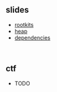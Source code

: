 ## slides
* [rootkits](rootkits)
* [heap](heap)
* [dependencies](dependencies)

&nbsp;

## ctf
* TODO
